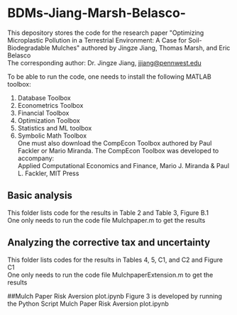 # BDMs-Jiang-Marsh-Belasco-
This depository stores the code for the research paper "Optimizing Microplastic Pollution in a Terrestrial Environment: A Case for Soil-Biodegradable Mulches" authored by Jingze Jiang, Thomas Marsh, and Eric Belasco <br />
The corresponding author: Dr. Jingze Jiang, jjiang@pennwest.edu

To be able to run the code, one needs to install the following MATLAB toolbox: <br />
1. Database Toolbox <br />
2. Econometrics Toolbox <br />
3. Financial Toolbox <br />
4. Optimization Toolbox <br />
5. Statistics and ML toolbox <br />
6. Symbolic Math Toolbox <br />
One must also download the CompEcon Toolbox authored by Paul Fackler or Mario Miranda. The CompEcon Toolbox was developed to accompany: <br />
Applied Computational Economics and Finance, Mario J. Miranda & Paul L. Fackler, MIT Press <br />

## Basic analysis
This folder lists code for the results in Table 2 and Table 3, Figure B.1 <br />
One only needs to run the code file Mulchpaper.m to get the results <br />

## Analyzing the corrective tax and uncertainty
This folder lists codes for the results in Tables 4, 5, C1, and C2 and Figure C1 <br />
One only needs to run the code file MulchpaperExtension.m to get the results <br />

##Mulch Paper Risk Aversion plot.ipynb
Figure 3 is developed by running the Python Script Mulch Paper Risk Aversion plot.ipynb
